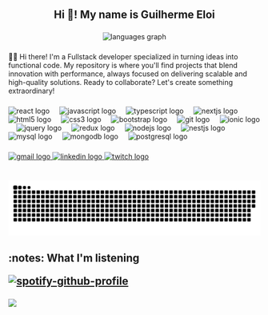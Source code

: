 <h2 align="center">Hi 👋! My name is Guilherme Eloi</h2>

###

<div align="center">
  <img src="https://github-readme-stats.vercel.app/api/top-langs?username=guilhermeEloi&locale=en&hide_title=false&layout=compact&card_width=320&langs_count=5&theme=dracula&hide_border=false" height="150" alt="languages graph"  />
</div>

###

<p align="left">👨‍💻 Hi there! I'm a Fullstack developer specialized in turning ideas into functional code. My repository is where you'll find projects that blend innovation with performance, always focused on delivering scalable and high-quality solutions. Ready to collaborate? Let's create something extraordinary!</p>

###

<div align="left">
  <img src="https://cdn.jsdelivr.net/gh/devicons/devicon/icons/react/react-original.svg" style="height: 30px; width: auto;" alt="react logo"  />
  <img width="12" />
  <img src="https://cdn.jsdelivr.net/gh/devicons/devicon/icons/javascript/javascript-original.svg" style="height: 30px; width: auto;" alt="javascript logo"  />
  <img width="12" />
  <img src="https://cdn.jsdelivr.net/gh/devicons/devicon/icons/typescript/typescript-original.svg" style="height: 30px; width: auto;" alt="typescript logo"  />
  <img width="12" />
  <img src="https://cdn.jsdelivr.net/gh/devicons/devicon/icons/nextjs/nextjs-original.svg" style="height: 30px; width: auto;" alt="nextjs logo"  />
  <img width="12" />
  <img src="https://cdn.jsdelivr.net/gh/devicons/devicon/icons/html5/html5-original.svg" style="height: 30px; width: auto;" alt="html5 logo"  />
  <img width="12" />
  <img src="https://cdn.jsdelivr.net/gh/devicons/devicon/icons/css3/css3-original.svg" style="height: 30px; width: auto;" alt="css3 logo"  />
  <img width="12" />
  <img src="https://cdn.jsdelivr.net/gh/devicons/devicon/icons/bootstrap/bootstrap-original.svg" style="height: 30px; width: auto;" alt="bootstrap logo"  />
  <img width="12" />
  <img src="https://cdn.jsdelivr.net/gh/devicons/devicon/icons/git/git-original.svg" style="height: 30px; width: auto;" alt="git logo"  />
  <img width="12" />
  <img src="https://cdn.jsdelivr.net/gh/devicons/devicon/icons/ionic/ionic-original.svg" style="height: 30px; width: auto;" alt="ionic logo"  />
  <img width="12" />
  <img src="https://cdn.jsdelivr.net/gh/devicons/devicon/icons/jquery/jquery-original.svg" style="height: 30px; width: auto;" alt="jquery logo"  />
  <img width="12" />
  <img src="https://cdn.jsdelivr.net/gh/devicons/devicon/icons/redux/redux-original.svg" style="height: 30px; width: auto;" alt="redux logo"  />
  <img width="12" />
  <img src="https://cdn.jsdelivr.net/gh/devicons/devicon/icons/nodejs/nodejs-original.svg" style="height: 30px; width: auto;" alt="nodejs logo"  />
  <img width="12" />
  <img src="https://cdn.jsdelivr.net/gh/devicons/devicon@latest/icons/nestjs/nestjs-original.svg" style="height: 30px; width: auto;" alt="nestjs logo"  />
  <img width="12" />
  <img src="https://cdn.jsdelivr.net/gh/devicons/devicon/icons/mysql/mysql-original.svg" style="height: 30px; width: auto;" alt="mysql logo"  />
  <img width="12" />
  <img src="https://cdn.jsdelivr.net/gh/devicons/devicon/icons/mongodb/mongodb-original.svg" style="height: 30px; width: auto;" alt="mongodb logo"  />
  <img width="12" />
  <img src="https://cdn.jsdelivr.net/gh/devicons/devicon/icons/postgresql/postgresql-original.svg" style="height: 30px; width: auto;" alt="postgresql logo"  />
</div>

###

<div align="left">
  <a href="mailto:gui.eloi.silva@gmail.com" target="_blank">
    <img src="https://img.shields.io/static/v1?message=Gmail&logo=gmail&label=&color=D14836&logoColor=white&labelColor=&style=for-the-badge" height="35" alt="gmail logo"  />
  </a>
  <a href="https://www.linkedin.com/in/guilhermeeloidev/" target="_blank">
    <img src="https://img.shields.io/static/v1?message=LinkedIn&logo=linkedin&label=&color=0077B5&logoColor=white&labelColor=&style=for-the-badge" height="35" alt="linkedin logo"  />
  </a>
  <a href="https://www.twitch.tv/chrisdorock_" target="_blank">
    <img src="https://img.shields.io/static/v1?message=Twitch&logo=twitch&label=&color=9146FF&logoColor=white&labelColor=&style=for-the-badge" height="35" alt="twitch logo"  />
  </a>
</div>

###

<br clear="both">

<img src="https://raw.githubusercontent.com/guilhermeEloi/guilhermeEloi/output/snake.svg" alt="Snake animation" />

###

  <div align="left">
  
  <h2>:notes: What I'm listening
  
  [![spotify-github-profile](https://spotify-github-profile.kittinanx.com/api/view?uid=227o5yjpywezh6jym7pcs7cpy&cover_image=true&theme=novatorem&show_offline=false&background_color=00000&interchange=true&bar_color=53b14f&bar_color_cover=false)](https://spotify-github-profile.kittinanx.com/api/view?uid=227o5yjpywezh6jym7pcs7cpy&redirect=true)
  
  </div>

###

<div align="left">  
  <img src="https://user-images.githubusercontent.com/74038190/225813708-98b745f2-7d22-48cf-9150-083f1b00d6c9.gif"  />  
</div>

###

